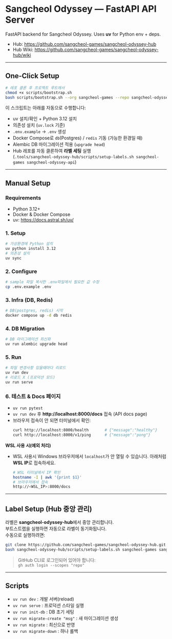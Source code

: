 # Sangcheol Odyssey — FastAPI API Server

FastAPI backend for Sangcheol Odyssey. Uses **uv** for Python env + deps.

- Hub: https://github.com/sangcheol-games/sangcheol-odyssey-hub  
- Hub Wiki: https://github.com/sangcheol-games/sangcheol-odyssey-hub/wiki

---

## One-Click Setup

```bash
# 레포 클론 후 프로젝트 루트에서
chmod +x scripts/bootstrap.sh
bash scripts/bootstrap.sh --org sangcheol-games --repo sangcheol-odyssey-api
```

이 스크립트는 아래를 자동으로 수행합니다:
- uv 설치/확인 + Python 3.12 설치
- 의존성 설치 (`uv.lock` 기준)
- `.env.example` → `.env` 생성
- Docker Compose로 `db`(Postgres) / `redis` 기동 (가능한 환경일 때)
- Alembic DB 마이그레이션 적용 (`upgrade head`)
- Hub 레포를 자동 클론하여 **라벨 세팅** 실행  
  (`.tools/sangcheol-odyssey-hub/scripts/setup-labels.sh sangcheol-games sangcheol-odyssey-api`)

---

## Manual Setup

### Requirements
- Python 3.12+
- Docker & Docker Compose
- uv: https://docs.astral.sh/uv/

### 1. Setup
```bash
# 가상환경에 Python 설치
uv python install 3.12
# 의존성 설치
uv sync
```

### 2. Configure
```bash
# sample 파일 복사한 .env파일에서 필요한 값 수정
cp .env.example .env
```

### 3. Infra (DB, Redis)
```bash
# DB(postgres, redis) 시작
docker compose up -d db redis
```

### 4. DB Migration
```bash
# DB 마이그레이션 최신화
uv run alembic upgrade head
```

### 5. Run
```bash
# 파일 변경사항 있을때마다 리로드
uv run dev     
# 리로드 X (프로덕션 모드)
uv run serve
```

### 6. 테스트 & Docs 페이지

- `uv run pytest`
- `uv run dev` 후  **http://localhost:8000/docs** 접속 (API docs page)
- 브라우저 접속이 안 되면 터미널에서 확인:
  ```bash
  curl http://localhost:8000/health       # {"message":"healthy"}
  curl http://localhost:8000/v1/ping      # {"message":"pong"}

**WSL 사용 시(예외 처리)**

* WSL 사용시 Windows 브라우저에서 `localhost`가 안 열릴 수 있습니다. 아래처럼 **WSL IP**로 접속하세요.

  ```bash
  # WSL 터미널에서 IP 확인
  hostname -I | awk '{print $1}'
  # 브라우저에서 접속
  http://<WSL_IP>:8000/docs
  ```

---

## Label Setup (Hub 중앙 관리)

라벨은 **sangcheol-odyssey-hub**에서 중앙 관리합니다.  
부트스트랩을 실행하면 자동으로 라벨이 동기화됩니다.  
수동으로 실행하려면:

```bash
git clone https://github.com/sangcheol-games/sangcheol-odyssey-hub.git
bash sangcheol-odyssey-hub/scripts/setup-labels.sh sangcheol-games sangcheol-odyssey-api
```

> GitHub CLI로 로그인되어 있어야 합니다:  
> `gh auth login --scopes "repo"`

---

## Scripts

- `uv run dev` : 개발 서버(reload)
- `uv run serve` : 프로덕션 스타일 실행
- `uv run init-db` : DB 초기 세팅
- `uv run migrate-create "msg"` : 새 마이그레이션 생성
- `uv run migrate` : 최신으로 반영
- `uv run migrate-down` : 하나 롤백